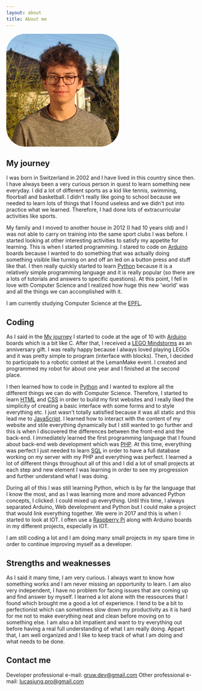 ```yaml
---
layout: about
title: About me
---
```


<img style="border-radius:50px" width="300" src="assets/images/author/lucas_jung_profile.jpg" alt="Lucas Jung Image">

## My journey

I was born in Switzerland in 2002 and I have lived in this country since then. I have always been a very curious person in quest to learn something new everyday. I did a lot of different sports as a kid like tennis, swimming, floorball and basketball. I didn't really like going to school because we needed to learn lots of things that I found useless and we didn't put into practice what we learned. Therefore, I had done lots of extracurricular activities like sports.

My family and I moved to another house in 2012 (I had 10 years old) and I was not able to carry on training into the same sport clubs I was before. I started looking at other interesting activities to satisfy my appetite for learning. This is when I started programming. I stared to code on <a href="https://www.arduino.cc" target="_blank">Arduino</a> boards because I wanted to do something that was actually doing something visible like turning on and off an led on a button press and stuff like that. I then really quickly started to learn <a href="https://www.python.org" target="_blank">Python</a> because it is a relatively simple programming language and it is really popular (so there are a lots of tutorials and answers to specific questions). At this point, I fell in love with Computer Science and I realized how huge this new 'world' was and all the things we can accomplished with it.

I am currently studying Computer Science at the <a href="https://www.epfl.ch/" target="_blank">EPFL</a>.

## Coding

As I said in the [My journey](#my-journey) I started to code at the age of 10 with <a href="https://www.arduino.cc" target="_blank">Arduino</a> boards which is a bit like C. After that, I received a <a href="https://fr.wikipedia.org/wiki/Lego_Mindstorms" target="_blank">LEGO Mindstorms</a> as an anniversary gift. I was really happy because I always loved playing LEGOs and it was pretty simple to program (interface with blocks). Then, I decided to participate to a robotic contest at the LemanMake event. I created and programmed my robot for about one year and I finished at the second place.

I then learned how to code in <a href="https://www.python.org" target="_blank">Python</a> and I wanted to explore all the different things we can do with Computer Science. Therefore, I started to learn <a href="https://fr.wikipedia.org/wiki/Hypertext_Markup_Language" target="_blank">HTML</a> and <a href="https://en.wikipedia.org/wiki/Cascading_Style_Sheets" target="_blank">CSS</a> in order to build my first websites and I really liked the simplicity of creating a basic interface with some forms and to style everything etc. I just wasn't totally satisfied because it was all static and this lead me to <a href="https://fr.wikipedia.org/wiki/JavaScript" target="_blank">JavaScript</a>. I learned how to interact with the content of my website and stile everything dynamically but I still wanted to go further and this is when I discovered the differences between the front-end and the back-end. I immediately learned the first programming language that I found about back-end web development which was <a href="www.php.net" target="_blank">PHP</a>. At this time, everything was perfect I just needed to learn <a href="https://fr.wikipedia.org/wiki/Structured_Query_Language" target="_blank">SQL</a> in order to have a full database working on my server with my PHP and everything was perfect. I learned a lot of different things throughout all of this and I did a lot of small projects at each step and new element I was learning in order to see my progression and further understand what I was doing.

During all of this I was still learning Python, which is by far the language that I know the most, and as I was learning more and more advanced Python concepts, I clicked: I could mixed up everything. Until this time, I always separated Arduino, Web development and Python but I could make a project that would link everything together. We were in 2017 and this is when I started to look at IOT. I often use a <a href="https://www.raspberrypi.org/" target="_blank">Raspberry Pi</a> along with Arduino boards in my different projects, especially in IOT.

I am still coding a lot and I am doing many small projects in my spare time in order to continue improving myself as a developer.

## Strengths and weaknesses

As I said it many time, I am very curious. I always want to know how something works and I am never missing an opportunity to learn. I am also very independent, I have no problem for facing issues that are coming up and find answer by myself. I learned a lot alone with the ressources that I found which brought me a good a lot of experience. I tend to be a bit to perfectionist which can sometimes slow down my productivity as it is hard for me not to make everything neat and clean before moving on to something else. I am also a bit impatient and want to try everything out before having a real full understanding of what I am really doing. Appart that, I am well organized and I like to keep track of what I am doing and what needs to be done.

## Contact me

Developer professional e-mail: gruw.dev@gmail.com
Other professional e-mail: lucasjung.pro@gmail.com
